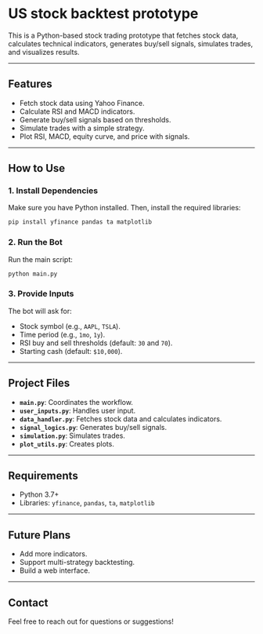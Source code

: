 # US stock backtest prototype

This is a Python-based stock trading prototype that fetches stock data, calculates technical indicators, generates buy/sell signals, simulates trades, and visualizes results.

---

## Features
- Fetch stock data using Yahoo Finance.
- Calculate RSI and MACD indicators.
- Generate buy/sell signals based on thresholds.
- Simulate trades with a simple strategy.
- Plot RSI, MACD, equity curve, and price with signals.

---

## How to Use

### 1. Install Dependencies
Make sure you have Python installed. Then, install the required libraries:
```bash
pip install yfinance pandas ta matplotlib
```

### 2. Run the Bot
Run the main script:
```bash
python main.py
```

### 3. Provide Inputs
The bot will ask for:
- Stock symbol (e.g., `AAPL`, `TSLA`).
- Time period (e.g., `1mo`, `1y`).
- RSI buy and sell thresholds (default: `30` and `70`).
- Starting cash (default: `$10,000`).

---

## Project Files
- **`main.py`**: Coordinates the workflow.
- **`user_inputs.py`**: Handles user input.
- **`data_handler.py`**: Fetches stock data and calculates indicators.
- **`signal_logics.py`**: Generates buy/sell signals.
- **`simulation.py`**: Simulates trades.
- **`plot_utils.py`**: Creates plots.

---

## Requirements
- Python 3.7+
- Libraries: `yfinance`, `pandas`, `ta`, `matplotlib`

---

## Future Plans
- Add more indicators.
- Support multi-strategy backtesting.
- Build a web interface.

---

## Contact
Feel free to reach out for questions or suggestions!
